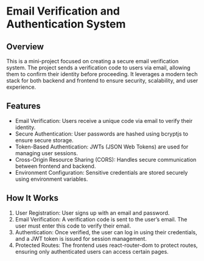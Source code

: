 
# Email Verification and Authentication System

## Overview
This is a mini-project focused on creating a secure email verification system. The project sends a verification code to users via email, allowing them to confirm their identity before proceeding. It leverages a modern tech stack for both backend and frontend to ensure security, scalability, and user experience.

## Features
- Email Verification: Users receive a unique code via email to verify their identity.
- Secure Authentication: User passwords are hashed using bcryptjs to ensure secure storage.
- Token-Based Authentication: JWTs (JSON Web Tokens) are used for managing user sessions.
- Cross-Origin Resource Sharing (CORS): Handles secure communication between frontend and backend.
- Environment Configuration: Sensitive credentials are stored securely using environment variables.


## How It Works
1. User Registration: User signs up with an email and password.
2. Email Verification: A verification code is sent to the user’s email. The user must enter this code to verify their email.
3. Authentication: Once verified, the user can log in using their credentials, and a JWT token is issued for session management.
4. Protected Routes: The frontend uses react-router-dom to protect routes, ensuring only authenticated users can access certain pages.
